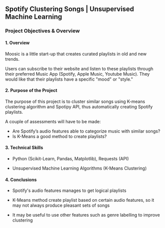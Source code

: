## Spotify Clustering Songs | Unsupervised Machine Learning
### Project Objectives & Overview
#### 1. Overview

Moosic is a little start-up that creates curated playlists in old and new trends.

Users can subscribe to their website and listen to these playlists through their preferred Music App (Spotify, Apple Music, Youtube Music). They would like that their playlists have a specific "mood" or "style." 
 
#### 2. Purpose of the Project
The purpose of this project is to cluster similar songs using K-means clustering algorithm and Spotipy API, thus automatically creating Spotify playlists.

A couple of assessments will have to be made:

- Are Spotify’s audio features able to categorize music with similar songs?
- Is K-Means a good method to create playlists? 

#### 3. Technical Skills

- Python (Scikit-Learn, Pandas, Matplotlib), Requests (API)

- Unsupervised Machine Learning Algorithms (K-Means Clustering)
  

#### 4. Conclusions

- Spotify's audio features manages to get logical playlists

- K-Means method create playlist based on certain audio features, so it may not always produce pleasant sets of songs

- It may be useful to use other features such as genre labelling to improve clustering

  

